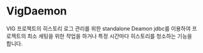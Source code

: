 # VigDaemon
VIG 프로젝트의 히스토리 로그 관리를 위한 standalone Deamon
jdbc를 이용하여 프로젝트의 최소 세팅을 위한 작업을 하거나
특정 시간마다 히스토리를 청소하는 기능을 합니다.
